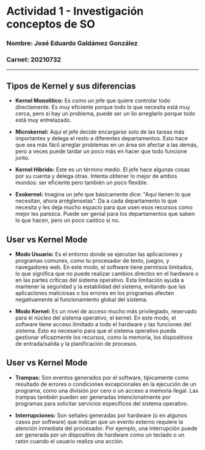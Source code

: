 # Actividad 1 - Investigación conceptos de SO

### Nombre: José Eduardo Galdámez González 
### Carnet: 20210732

---
## Tipos de Kernel y sus diferencias

- **Kernel Monolítico:** Es como un jefe que quiere controlar todo directamente. Es muy eficiente porque todo lo que necesita está muy cerca, pero si hay un problema, puede ser un lío arreglarlo porque todo está muy entrelazado.

- **Microkernel:** Aquí el jefe decide encargarse solo de las tareas más importantes y delega el resto a diferentes departamentos. Esto hace que sea más fácil arreglar problemas en un área sin afectar a las demás, pero a veces puede tardar un poco más en hacer que todo funcione junto.

- **Kernel Híbrido:** Este es un término medio. El jefe hace algunas cosas por su cuenta y delega otras. Intenta obtener lo mejor de ambos mundos: ser eficiente pero también un poco flexible.

- **Exokernel:** Imagina un jefe que básicamente dice: "Aquí tienen lo que necesitan, ahora arréglenselas". Da a cada departamento lo que necesita y les deja mucho espacio para que usen esos recursos como mejor les parezca. Puede ser genial para los departamentos que saben lo que hacen, pero un poco caótico si no.


## User vs Kernel Mode

- **Modo Usuario:** Es el entorno donde se ejecutan las aplicaciones y programas comunes, como tu procesador de texto, juegos, y navegadores web. En este modo, el software tiene permisos limitados, lo que significa que no puede realizar cambios directos en el hardware o en las partes críticas del sistema operativo. Esta limitación ayuda a mantener la seguridad y la estabilidad del sistema, evitando que las aplicaciones maliciosas o los errores en los programas afecten negativamente al funcionamiento global del sistema.

- **Modo Kernel:** Es un nivel de acceso mucho más privilegiado, reservado para el núcleo del sistema operativo, el kernel. En este modo, el software tiene acceso ilimitado a todo el hardware y las funciones del sistema. Esto es necesario para que el sistema operativo pueda gestionar eficazmente los recursos, como la memoria, los dispositivos de entrada/salida y la planificación de procesos.

## User vs Kernel Mode

- **Trampas:** Son eventos generados por el software, típicamente como resultado de errores o condiciones excepcionales en la ejecución de un programa, como una división por cero o un acceso a memoria ilegal. Las trampas también pueden ser generadas intencionalmente por programas para solicitar servicios específicos del sistema operativo. 

- **Interrupciones:** Son señales generadas por hardware (o en algunos casos por software) que indican que un evento externo requiere la atención inmediata del procesador. Por ejemplo, una interrupción puede ser generada por un dispositivo de hardware como un teclado o un ratón cuando el usuario realiza una acción.
